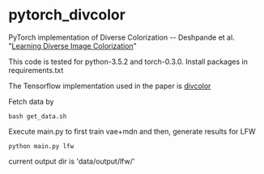 # pytorch_divcolor

PyTorch implementation of Diverse Colorization -- Deshpande et al. "[Learning Diverse Image Colorization](https://arxiv.org/abs/1612.01958)"                 

This code is tested for python-3.5.2 and torch-0.3.0. Install packages in requirements.txt

The Tensorflow implementation used in the paper is [divcolor](https://github.com/aditya12agd5/divcolor)


Fetch data by

```
bash get_data.sh
```

Execute main.py to first train vae+mdn and then, generate results for LFW

```
python main.py lfw
```


current output dir is 'data/output/lfw/'

